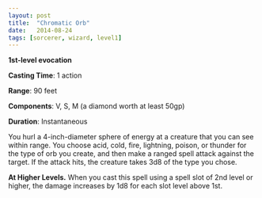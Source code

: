 ```yaml
---
layout: post
title:  "Chromatic Orb"
date:   2014-08-24
tags: [sorcerer, wizard, level1]
---
```


**1st-level evocation**

**Casting Time**: 1 action

**Range**: 90 feet

**Components**: V, S, M (a diamond worth at least 50gp)

**Duration**: Instantaneous

You hurl a 4-inch-diameter sphere of energy at a creature that you can see within range. You choose acid, cold, fire, lightning, poison, or thunder for the type of orb you create, and then make a ranged spell attack against the target. If the attack hits, the creature takes 3d8 of the type you chose.

**At Higher Levels.** When you cast this spell using a spell slot of 2nd level or higher, the damage increases by 1d8 for each slot level above 1st.